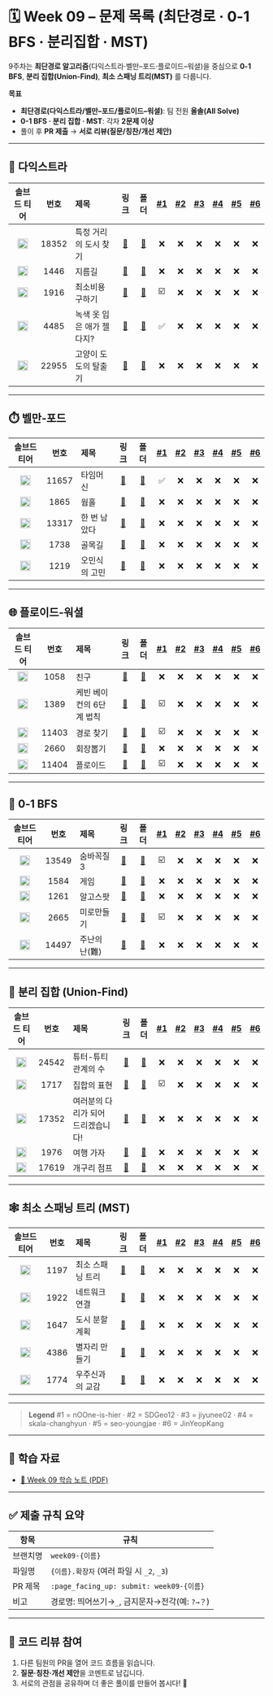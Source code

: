 # 🗓️ Week 09 – 문제 목록 (최단경로 · 0-1 BFS · 분리집합 · MST)

9주차는 **최단경로 알고리즘**(다익스트라·벨만–포드·플로이드–워셜)을 중심으로 **0-1 BFS**, **분리 집합(Union-Find)**, **최소 스패닝 트리(MST)** 를 다룹니다.

**목표**

* **최단경로(다익스트라/벨만–포드/플로이드–워셜)**: 팀 전원 **올솔(All Solve)**
* **0-1 BFS · 분리 집합 · MST**: 각자 **2문제 이상**
* 풀이 후 **PR 제출** → **서로 리뷰(질문/칭찬/개선 제안)**

---

## 🚦 다익스트라

<!--START:PROGRESS:DIJKSTRA-->

|                               솔브드 티어                               |   번호  | 제목              |                      링크                     |                   폴더                   | <a href="https://github.com/nOOne-is-hier" title="nOOne-is-hier">#1</a> | <a href="https://github.com/SDGeo12" title="SDGeo12">#2</a> | <a href="https://github.com/jiyunee02" title="jiyunee02">#3</a> | <a href="https://github.com/skala-changhyun" title="skala-changhyun">#4</a> | <a href="https://github.com/seo-youngjae" title="seo-youngjae">#5</a> | <a href="https://github.com/JinYeopKang" title="JinYeopKang">#6</a> |
| :----------------------------------------------------------------: | :---: | :-------------- | :-----------------------------------------: | :------------------------------------: | :---------------------------------------------------------------------: | :---------------------------------------------------------: | :-------------------------------------------------------------: | :-------------------------------------------------------------------------: | :-------------------------------------------------------------------: | :-----------------------------------------------------------------: |
| <img src="https://static.solved.ac/tier_small/9.svg"  width="20"/> | 18352 | 특정 거리의 도시 찾기 | [🔗](https://www.acmicpc.net/problem/18352) | [📁](./다익스트라/boj_18352_특정_거리의_도시_찾기) | ❌ | ❌ | ❌ | ❌ | ❌ | ❌ |
| <img src="https://static.solved.ac/tier_small/10.svg" width="20"/> | 1446 | 지름길 | [🔗](https://www.acmicpc.net/problem/1446) | [📁](./다익스트라/boj_1446_지름길) | ❌ | ❌ | ❌ | ❌ | ❌ | ❌ |
| <img src="https://static.solved.ac/tier_small/11.svg" width="20"/> | 1916 | 최소비용 구하기 | [🔗](https://www.acmicpc.net/problem/1916) | [📁](./다익스트라/boj_1916_최소비용_구하기) | ☑️ | ❌ | ❌ | ❌ | ❌ | ❌ |
| <img src="https://static.solved.ac/tier_small/12.svg" width="20"/> | 4485 | 녹색 옷 입은 애가 젤다지? | [🔗](https://www.acmicpc.net/problem/4485) | [📁](./다익스트라/boj_4485_녹색_옷_입은_애가_젤다지？) | ✅ | ❌ | ❌ | ❌ | ❌ | ❌ |
| <img src="https://static.solved.ac/tier_small/14.svg" width="20"/> | 22955 | 고양이 도도의 탈출기 | [🔗](https://www.acmicpc.net/problem/22955) | [📁](./다익스트라/boj_22955_고양이_도도의_탈출기) | ❌ | ❌ | ❌ | ❌ | ❌ | ❌ |

<!--END:PROGRESS:DIJKSTRA-->

---

## ⏱️ 벨만‑포드

<!--START:PROGRESS:BELLMAN_FORD-->

|                               솔브드 티어                               |   번호  | 제목      |                      링크                     |                폴더               | <a href="https://github.com/nOOne-is-hier" title="nOOne-is-hier">#1</a> | <a href="https://github.com/SDGeo12" title="SDGeo12">#2</a> | <a href="https://github.com/jiyunee02" title="jiyunee02">#3</a> | <a href="https://github.com/skala-changhyun" title="skala-changhyun">#4</a> | <a href="https://github.com/seo-youngjae" title="seo-youngjae">#5</a> | <a href="https://github.com/JinYeopKang" title="JinYeopKang">#6</a> |
| :----------------------------------------------------------------: | :---: | :------ | :-----------------------------------------: | :-----------------------------: | :---------------------------------------------------------------------: | :---------------------------------------------------------: | :-------------------------------------------------------------: | :-------------------------------------------------------------------------: | :-------------------------------------------------------------------: | :-----------------------------------------------------------------: |
| <img src="https://static.solved.ac/tier_small/12.svg" width="20"/> | 11657 | 타임머신 | [🔗](https://www.acmicpc.net/problem/11657) | [📁](./벨만-포드/boj_11657_타임머신) | ✅ | ❌ | ❌ | ❌ | ❌ | ❌ |
| <img src="https://static.solved.ac/tier_small/13.svg" width="20"/> | 1865 | 웜홀 | [🔗](https://www.acmicpc.net/problem/1865) | [📁](./벨만-포드/boj_1865_웜홀) | ❌ | ❌ | ❌ | ❌ | ❌ | ❌ |
| <img src="https://static.solved.ac/tier_small/13.svg" width="20"/> | 13317 | 한 번 남았다 | [🔗](https://www.acmicpc.net/problem/13317) | [📁](./벨만-포드/boj_13317_한_번_남았다) | ❌ | ❌ | ❌ | ❌ | ❌ | ❌ |
| <img src="https://static.solved.ac/tier_small/15.svg" width="20"/> | 1738 | 골목길 | [🔗](https://www.acmicpc.net/problem/1738) | [📁](./벨만-포드/boj_1738_골목길) | ❌ | ❌ | ❌ | ❌ | ❌ | ❌ |
| <img src="https://static.solved.ac/tier_small/16.svg" width="20"/> | 1219 | 오민식의 고민 | [🔗](https://www.acmicpc.net/problem/1219) | [📁](./벨만-포드/boj_1219_오민식의_고민) | ❌ | ❌ | ❌ | ❌ | ❌ | ❌ |

<!--END:PROGRESS:BELLMAN_FORD-->

---

## 🌐 플로이드‑워셜

<!--START:PROGRESS:FLOYD_WARSHALL-->

|                               솔브드 티어                               |   번호  | 제목             |                      링크                     |                    폴더                   | <a href="https://github.com/nOOne-is-hier" title="nOOne-is-hier">#1</a> | <a href="https://github.com/SDGeo12" title="SDGeo12">#2</a> | <a href="https://github.com/jiyunee02" title="jiyunee02">#3</a> | <a href="https://github.com/skala-changhyun" title="skala-changhyun">#4</a> | <a href="https://github.com/seo-youngjae" title="seo-youngjae">#5</a> | <a href="https://github.com/JinYeopKang" title="JinYeopKang">#6</a> |
| :----------------------------------------------------------------: | :---: | :------------- | :-----------------------------------------: | :-------------------------------------: | :---------------------------------------------------------------------: | :---------------------------------------------------------: | :-------------------------------------------------------------: | :-------------------------------------------------------------------------: | :-------------------------------------------------------------------: | :-----------------------------------------------------------------: |
| <img src="https://static.solved.ac/tier_small/9.svg"  width="20"/> | 1058 | 친구 | [🔗](https://www.acmicpc.net/problem/1058) | [📁](./플로이드-워셜/boj_1058_친구) | ❌ | ❌ | ❌ | ❌ | ❌ | ❌ |
| <img src="https://static.solved.ac/tier_small/10.svg" width="20"/> | 1389 | 케빈 베이컨의 6단계 법칙 | [🔗](https://www.acmicpc.net/problem/1389) | [📁](./플로이드-워셜/boj_1389_케빈_베이컨의_6단계_법칙) | ☑️ | ❌ | ❌ | ❌ | ❌ | ❌ |
| <img src="https://static.solved.ac/tier_small/10.svg" width="20"/> | 11403 | 경로 찾기 | [🔗](https://www.acmicpc.net/problem/11403) | [📁](./플로이드-워셜/boj_11403_경로_찾기) | ☑️ | ❌ | ❌ | ❌ | ❌ | ❌ |
| <img src="https://static.solved.ac/tier_small/11.svg" width="20"/> | 2660 | 회장뽑기 | [🔗](https://www.acmicpc.net/problem/2660) | [📁](./플로이드-워셜/boj_2660_회장뽑기) | ❌ | ❌ | ❌ | ❌ | ❌ | ❌ |
| <img src="https://static.solved.ac/tier_small/12.svg" width="20"/> | 11404 | 플로이드 | [🔗](https://www.acmicpc.net/problem/11404) | [📁](./플로이드-워셜/boj_11404_플로이드) | ☑️ | ❌ | ❌ | ❌ | ❌ | ❌ |

<!--END:PROGRESS:FLOYD_WARSHALL-->

---

## 🧮 0‑1 BFS

<!--START:PROGRESS:ZERO_ONE_BFS-->

|                               솔브드 티어                               |   번호  | 제목       |                      링크                     |                   폴더                   | <a href="https://github.com/nOOne-is-hier" title="nOOne-is-hier">#1</a> | <a href="https://github.com/SDGeo12" title="SDGeo12">#2</a> | <a href="https://github.com/jiyunee02" title="jiyunee02">#3</a> | <a href="https://github.com/skala-changhyun" title="skala-changhyun">#4</a> | <a href="https://github.com/seo-youngjae" title="seo-youngjae">#5</a> | <a href="https://github.com/JinYeopKang" title="JinYeopKang">#6</a> |
| :----------------------------------------------------------------: | :---: | :------- | :-----------------------------------------: | :------------------------------------: | :---------------------------------------------------------------------: | :---------------------------------------------------------: | :-------------------------------------------------------------: | :-------------------------------------------------------------------------: | :-------------------------------------------------------------------: | :-----------------------------------------------------------------: |
| <img src="https://static.solved.ac/tier_small/11.svg" width="20"/> | 13549 | 숨바꼭질 3 | [🔗](https://www.acmicpc.net/problem/13549) | [📁](./0-1_BFS/boj_13549_숨바꼭질_3) | ☑️ | ❌ | ❌ | ❌ | ❌ | ❌ |
| <img src="https://static.solved.ac/tier_small/11.svg" width="20"/> | 1584 | 게임 | [🔗](https://www.acmicpc.net/problem/1584) | [📁](./0-1_BFS/boj_1584_게임) | ❌ | ❌ | ❌ | ❌ | ❌ | ❌ |
| <img src="https://static.solved.ac/tier_small/12.svg" width="20"/> | 1261 | 알고스팟 | [🔗](https://www.acmicpc.net/problem/1261) | [📁](./0-1_BFS/boj_1261_알고스팟) | ❌ | ❌ | ❌ | ❌ | ❌ | ❌ |
| <img src="https://static.solved.ac/tier_small/12.svg" width="20"/> | 2665 | 미로만들기 | [🔗](https://www.acmicpc.net/problem/2665) | [📁](./0-1_BFS/boj_2665_미로만들기) | ☑️ | ❌ | ❌ | ❌ | ❌ | ❌ |
| <img src="https://static.solved.ac/tier_small/12.svg" width="20"/> | 14497 | 주난의 난(難) | [🔗](https://www.acmicpc.net/problem/14497) | [📁](./0-1_BFS/boj_14497_주난의_난%28難%29) | ❌ | ❌ | ❌ | ❌ | ❌ | ❌ |

<!--END:PROGRESS:ZERO_ONE_BFS-->

---

## 🔗 분리 집합 (Union‑Find)

<!--START:PROGRESS:UNION_FIND-->

|                               솔브드 티어                               |   번호  | 제목                  |                      링크                     |                      폴더                     | <a href="https://github.com/nOOne-is-hier" title="nOOne-is-hier">#1</a> | <a href="https://github.com/SDGeo12" title="SDGeo12">#2</a> | <a href="https://github.com/jiyunee02" title="jiyunee02">#3</a> | <a href="https://github.com/skala-changhyun" title="skala-changhyun">#4</a> | <a href="https://github.com/seo-youngjae" title="seo-youngjae">#5</a> | <a href="https://github.com/JinYeopKang" title="JinYeopKang">#6</a> |
| :----------------------------------------------------------------: | :---: | :------------------ | :-----------------------------------------: | :-----------------------------------------: | :---------------------------------------------------------------------: | :---------------------------------------------------------: | :-------------------------------------------------------------: | :-------------------------------------------------------------------------: | :-------------------------------------------------------------------: | :-----------------------------------------------------------------: |
| <img src="https://static.solved.ac/tier_small/10.svg" width="20"/> | 24542 | 튜터-튜티 관계의 수 | [🔗](https://www.acmicpc.net/problem/24542) | [📁](./분리_집합/boj_24542_튜터-튜티_관계의_수) | ❌ | ❌ | ❌ | ❌ | ❌ | ❌ |
| <img src="https://static.solved.ac/tier_small/11.svg" width="20"/> | 1717 | 집합의 표현 | [🔗](https://www.acmicpc.net/problem/1717) | [📁](./분리_집합/boj_1717_집합의_표현) | ☑️ | ❌ | ❌ | ❌ | ❌ | ❌ |
| <img src="https://static.solved.ac/tier_small/11.svg" width="20"/> | 17352 | 여러분의 다리가 되어 드리겠습니다! | [🔗](https://www.acmicpc.net/problem/17352) | [📁](./분리_집합/boj_17352_여러분의_다리가_되어_드리겠습니다!) | ❌ | ❌ | ❌ | ❌ | ❌ | ❌ |
| <img src="https://static.solved.ac/tier_small/12.svg" width="20"/> | 1976 | 여행 가자 | [🔗](https://www.acmicpc.net/problem/1976) | [📁](./분리_집합/boj_1976_여행_가자) | ❌ | ❌ | ❌ | ❌ | ❌ | ❌ |
| <img src="https://static.solved.ac/tier_small/13.svg" width="20"/> | 17619 | 개구리 점프 | [🔗](https://www.acmicpc.net/problem/17619) | [📁](./분리_집합/boj_17619_개구리_점프) | ❌ | ❌ | ❌ | ❌ | ❌ | ❌ |

<!--END:PROGRESS:UNION_FIND-->

---

## 🕸️ 최소 스패닝 트리 (MST)

<!--START:PROGRESS:MST-->

|                               솔브드 티어                               |  번호  | 제목        |                     링크                     |                  폴더                  | <a href="https://github.com/nOOne-is-hier" title="nOOne-is-hier">#1</a> | <a href="https://github.com/SDGeo12" title="SDGeo12">#2</a> | <a href="https://github.com/jiyunee02" title="jiyunee02">#3</a> | <a href="https://github.com/skala-changhyun" title="skala-changhyun">#4</a> | <a href="https://github.com/seo-youngjae" title="seo-youngjae">#5</a> | <a href="https://github.com/JinYeopKang" title="JinYeopKang">#6</a> |
| :----------------------------------------------------------------: | :--: | :-------- | :----------------------------------------: | :----------------------------------: | :---------------------------------------------------------------------: | :---------------------------------------------------------: | :-------------------------------------------------------------: | :-------------------------------------------------------------------------: | :-------------------------------------------------------------------: | :-----------------------------------------------------------------: |
| <img src="https://static.solved.ac/tier_small/12.svg" width="20"/> | 1197 | 최소 스패닝 트리 | [🔗](https://www.acmicpc.net/problem/1197) | [📁](./최소_스패닝_트리/boj_1197_최소_스패닝_트리) | ❌ | ❌ | ❌ | ❌ | ❌ | ❌ |
| <img src="https://static.solved.ac/tier_small/12.svg" width="20"/> | 1922 | 네트워크 연결 | [🔗](https://www.acmicpc.net/problem/1922) | [📁](./최소_스패닝_트리/boj_1922_네트워크_연결) | ❌ | ❌ | ❌ | ❌ | ❌ | ❌ |
| <img src="https://static.solved.ac/tier_small/12.svg" width="20"/> | 1647 | 도시 분할 계획 | [🔗](https://www.acmicpc.net/problem/1647) | [📁](./최소_스패닝_트리/boj_1647_도시_분할_계획) | ❌ | ❌ | ❌ | ❌ | ❌ | ❌ |
| <img src="https://static.solved.ac/tier_small/13.svg" width="20"/> | 4386 | 별자리 만들기 | [🔗](https://www.acmicpc.net/problem/4386) | [📁](./최소_스패닝_트리/boj_4386_별자리_만들기) | ❌ | ❌ | ❌ | ❌ | ❌ | ❌ |
| <img src="https://static.solved.ac/tier_small/13.svg" width="20"/> | 1774 | 우주신과의 교감 | [🔗](https://www.acmicpc.net/problem/1774) | [📁](./최소_스패닝_트리/boj_1774_우주신과의_교감) | ❌ | ❌ | ❌ | ❌ | ❌ | ❌ |

<!--END:PROGRESS:MST-->

---

> **Legend**
> #1 = nOOne-is-hier · #2 = SDGeo12 · #3 = jiyunee02 · #4 = skala-changhyun · #5 = seo-youngjae · #6 = JinYeopKang

---

## 📝 학습 자료

* [📄 Week 09 학습 노트 (PDF)](../../docs/study-note-week09.pdf)

---

## ✅ 제출 규칙 요약

| 항목    | 규칙                                     |
| ----- | -------------------------------------- |
| 브랜치명  | `week09-{이름}`                          |
| 파일명   | `{이름}.확장자` (여러 파일 시 `_2`, `_3`)        |
| PR 제목 | `:page_facing_up: submit: week09-{이름}` |
| 비고    | 경로명: 띄어쓰기→`_`, 금지문자→전각(예: `?→？`)       |

---

## 💬 코드 리뷰 참여

1. 다른 팀원의 PR을 열어 코드 흐름을 읽습니다.
2. **질문·칭찬·개선 제안**을 코멘트로 남깁니다.
3. 서로의 관점을 공유하며 더 좋은 풀이를 만들어 봅시다! 🚀
